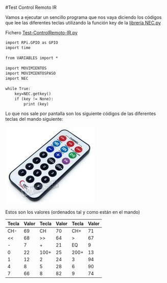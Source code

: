 #Test Control Remoto IR

Vamos a ejecutar un sencillo programa que nos vaya diciendo los códigos que lee las diferentes teclas utilizando la función key de la [librería NEC.py](/52-libreria-necpy.md)

Fichero [Test-ControlRemoto-IR.py](https://github.com/JavierQuintana/AlphabotPython/)


```cpp+lineNumbers:true
import RPi.GPIO as GPIO
import time

from VARIABLES import *

import MOVIMIENTOS
import MOVIMIENTOSPASO
import NEC

while True:
    key=NEC.getkey()
    if (key != None):
        print (key)
```
Lo que nos sale por pantalla son los siguiente códigos de las diferentes teclas del mando siguiente:

![](/assets/IRcontrolremote.jpg)

Estos son los valores (ordenados tal y como están en el mando)

|Tecla|Valor|Tecla|Valor|Tecla|Valor|
|-----|-----|-----|-----|-----|-----|
|CH-|69|CH|70|CH+|71|
|<<|68|>>|64|>|67|
|-|7|+|21|EQ|9|
|0|22|100+|25|200+|13|
|1|12|2|24|3|94|
|4|8|5|28|6|90|
|7|66|8|82|9|74|





